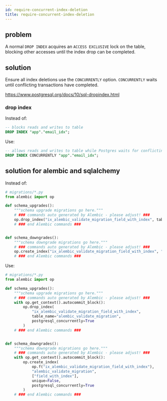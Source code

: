 ```yaml
---
id: require-concurrent-index-deletion
title: require-concurrent-index-deletion
---
```


## problem

A normal `DROP INDEX` acquires an `ACCESS EXCLUSIVE` lock on the table, blocking other accesses until the index drop can be completed. 

## solution

Ensure all index deletions use the `CONCURRENTLY` option. `CONCURRENTLY` waits until conflicting transactions have completed.

<https://www.postgresql.org/docs/10/sql-dropindex.html>

### drop index

Instead of:

```sql
-- blocks reads and writes to table
DROP INDEX "app"."email_idx";
```

Use:

```sql
-- allows reads and writes to table while Postgres waits for conflicting transactions to finish
DROP INDEX CONCURRENTLY "app"."email_idx";
```


## solution for alembic and sqlalchemy

Instead of:

```python
# migrations/*.py
from alembic import op

def schema_upgrades():
    """schema upgrade migrations go here."""
    # ### commands auto generated by Alembic - please adjust! ###
    op.drop_index("ix_alembic_validate_migration_field_with_index", table_name="alembic_validate_migration")
    # ### end Alembic commands ###


def schema_downgrades():
    """schema downgrade migrations go here."""
    # ### commands auto generated by Alembic - please adjust! ###
    op.create_index("ix_alembic_validate_migration_field_with_index", "alembic_validate_migration", ["field_with_index"], unique=False)
    # ### end Alembic commands ###
```

Use:

```python
# migrations/*.py
from alembic import op

def schema_upgrades():
    """schema upgrade migrations go here."""
    # ### commands auto generated by Alembic - please adjust! ###
    with op.get_context().autocommit_block():
        op.drop_index(
            "ix_alembic_validate_migration_field_with_index",
            table_name="alembic_validate_migration",
            postgresql_concurrently=True
        )
    # ### end Alembic commands ###


def schema_downgrades():
    """schema downgrade migrations go here."""
    # ### commands auto generated by Alembic - please adjust! ###
    with op.get_context().autocommit_block():
        op.create_index(
            op.f("ix_alembic_validate_migration_field_with_index"),
            "alembic_validate_migration",
            ["field_with_index"],
            unique=False,
            postgresql_concurrently=True
        )
    # ### end Alembic commands ###
```
